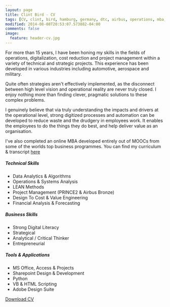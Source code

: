 ```yaml
---
layout: page
title: Clint Bird - CV
tags: [CV, clint, bird, hamburg, germany, dtc, airbus, operations, mba, cost, reduction, digital, transformation, python, digitalization, big data, algorithms]
modified: 2014-08-08T20:53:07.573882-04:00
comments: false
image:
  feature: header-cv.jpg
---
```

For more than 15 years, I have been honing my skills in the fields of operations, digitalization, cost reduction and project management within a variety of technical and strategic projects. This experience has been developed in various industries including automotive, aerospace and military. 

Quite often strategies aren't effectively implemented, as the disconnect between high level vision and operational reality are never truly closed. I enjoy nothing more than finding clever, pragmatic solutions to these complex problems.

I genuinely believe that via truly understanding the impacts and drivers at the operational level, strong digitized processes and automation can be developed to reduce waste and the drudgery in employees work. It enables the employees to do the things they do best, and help deliver value as an organisation.

I've also completed an online MBA developed entirely out of MOOCs from some of the worlds top business programmes. You can find my curriculum & transcript [here](/mba)

##### Technical Skills
* Data Analytics & Algorithms
* Operations & Systems Analysis
* LEAN Methods
* Project Management (PRINCE2 & Airbus Bronze)
* Design To Cost & Value Engineering
* Financial Analysis & Forecasting

##### Business Skills
* Strong Digital Literacy
* Strategical
* Analytical / Critical Thinker
* Entrepreneurial

##### Tools & Applications
* MS Office, Access & Projects
* Sharepoint Design & Development
* Python
* VB & HTML Scripting
* Adobe Design Suite

<a href="/files/Clint Bird - CV.pdf" class="btn">Download CV</a>
